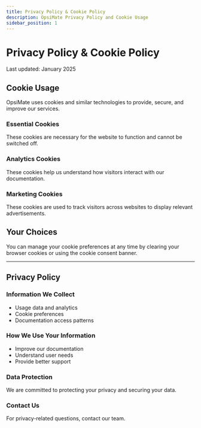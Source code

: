 ```yaml
---
title: Privacy Policy & Cookie Policy
description: OpsiMate Privacy Policy and Cookie Usage
sidebar_position: 1
---
```


# Privacy Policy & Cookie Policy

Last updated: January 2025

## Cookie Usage

OpsiMate uses cookies and similar technologies to provide, secure, and improve our services.

### Essential Cookies
These cookies are necessary for the website to function and cannot be switched off.

### Analytics Cookies
These cookies help us understand how visitors interact with our documentation.

### Marketing Cookies
These cookies are used to track visitors across websites to display relevant advertisements.

## Your Choices

You can manage your cookie preferences at any time by clearing your browser cookies or using the cookie consent banner.

---

## Privacy Policy

### Information We Collect
- Usage data and analytics
- Cookie preferences
- Documentation access patterns

### How We Use Your Information
- Improve our documentation
- Understand user needs
- Provide better support

### Data Protection
We are committed to protecting your privacy and securing your data.

### Contact Us
For privacy-related questions, contact our team.